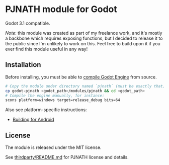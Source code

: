 # PJNATH module for Godot

Godot 3.1 compatible.

*Note*: this module was created as part of my freelance work, and it's mostly a
backbone which requires exposing functions, but I decided to release it to the
public since I'm unlikely to work on this. Feel free to build upon it if you
ever find this module useful in any way!

## Installation

Before installing, you must be able to 
[compile Godot Engine](https://docs.godotengine.org/en/latest/development/compiling/) 
from source.

```bash
# Copy the module under directory named `pjnath` (must be exactly that)
cp godot-pjnath <godot_path>/modules/pjnath && cd <godot_path>
# Compile the engine manually, for instance:
scons platform=windows target=release_debug bits=64
```

Also see platform-specific instructions:
* [Building for Android](README-android.md)

## License

The module is released under the MIT license.

See [thirdparty/README.md](thirdparty/README.md) for PJNATH license and details.
